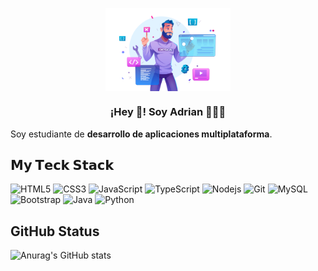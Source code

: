 <p align="center" width="300">
   <img align="center" width="200" src="https://github.com/RamosColonAdrian/RamosColonAdrian/blob/main/19362653.png?raw=true" /><br>
   <h3 align="center">¡Hey 👋! Soy Adrian 👨🏻‍💻</h3>
</p>
<p>Soy estudiante de <strong>desarrollo de aplicaciones multiplataforma</strong>.

## 𝗠𝘆 𝗧𝗲𝗰𝗸 𝗦𝘁𝗮𝗰𝗸

![HTML5](https://img.shields.io/badge/-HTML5-%23E44D27?style=flat-square&logo=html5&logoColor=ffffff)
![CSS3](https://img.shields.io/badge/-CSS3-%231572B6?style=flat-square&logo=css3)
![JavaScript](https://img.shields.io/badge/-JavaScript-%23F7DF1C?style=flat-square&logo=javascript&logoColor=000000&labelColor=%23F7DF1C&color=%23FFCE5A)
![TypeScript](https://img.shields.io/badge/-TypeScript-007ACC?style=flat-square&logo=typescript&logoColor=white)
![Nodejs](https://img.shields.io/badge/-Nodejs-57D057?style=flat-square&logo=Node.js)
![Git](https://img.shields.io/badge/-Git-%23282C34?style=flat-square&logo=git)
![MySQL](https://img.shields.io/badge/-MySQL-F5B041?style=flat-square&logo=mysql)
![Bootstrap](https://img.shields.io/badge/-Bootstrap-563D7C?style=flat-square&logo=bootstrap)
![Java](https://img.shields.io/badge/-java-DA502E?style=flat-square&logo=java)
![Python](https://img.shields.io/badge/-Python-black?style=flat-square&logo=Python)



## GitHub Status

![Anurag's GitHub stats](https://github-readme-stats.vercel.app/api?username=RamosColonAdrian&show_icons=true&theme=cobalt)


